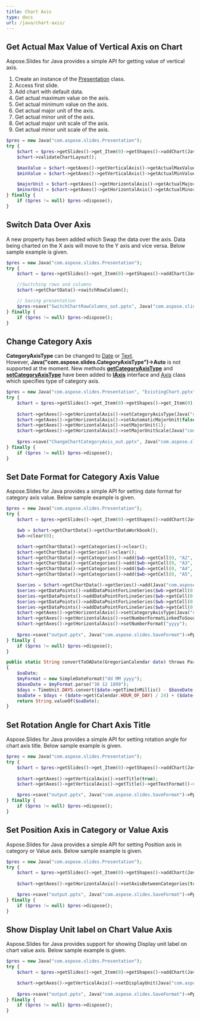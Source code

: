 ```yaml
---
title: Chart Axis
type: docs
url: /java/chart-axis/
---
```


## **Get Actual Max Value of Vertical Axis on Chart**
Aspose.Slides for Java provides a simple API for getting value of vertical axis. 

1. Create an instance of the [Presentation](https://apireference.aspose.com/slides/java/com.aspose.slides/Presentation) class.
1. Access first slide.
1. Add chart with default data.
1. Get actual maximum value on the axis.
1. Get actual minimum value on the axis.
1. Get actual major unit of the axis.
1. Get actual minor unit of the axis.
1. Get actual major unit scale of the axis.
1. Get actual minor unit scale of the axis.

```php
$pres = new Java("com.aspose.slides.Presentation");
try {
    $chart = $pres->getSlides()->get_Item(0)->getShapes()->addChart(Java("com.aspose.slides.ChartType")->Area, 100, 100, 500, 350);
    $chart->validateChartLayout();

    $maxValue = $chart->getAxes()->getVerticalAxis()->getActualMaxValue();
    $minValue = $chart->getAxes()->getVerticalAxis()->getActualMinValue();

    $majorUnit = $chart->getAxes()->getHorizontalAxis()->getActualMajorUnit();
    $minorUnit = $chart->getAxes()->getHorizontalAxis()->getActualMinorUnit();
} finally {
    if ($pres != null) $pres->dispose();
}
```

## **Switch Data Over Axis**
A new property has been added which Swap the data over the axis. Data being charted on the X axis will move to the Y axis and vice versa. Below sample example is given.

```php
$pres = new Java("com.aspose.slides.Presentation");
try {
    $chart = $pres->getSlides()->get_Item(0)->getShapes()->addChart(Java("com.aspose.slides.ChartType")->ClusteredColumn, 100, 100, 400, 300);

    //Switching rows and columns
    $chart->getChartData()->switchRowColumn();

    // Saving presentation
    $pres->save("SwitchChartRowColumns_out.pptx", Java("com.aspose.slides.SaveFormat")->Pptx);
} finally {
    if ($pres != null) $pres->dispose();
}
```

## **Change Category Axis**
**CategoryAxisType** can be changed to [Date](https://apireference.aspose.com/slides/java/com.aspose.slides/CategoryAxisType#Date) or [Text](https://apireference.aspose.com/slides/java/com.aspose.slides/CategoryAxisType#Text). However, **Java("com.aspose.slides.CategoryAxisType")->Auto** is not supported at the moment. New methods [**getCategoryAxisType**](https://apireference.aspose.com/slides/java/com.aspose.slides/IAxis#getCategoryAxisType--) and [**setCategoryAxisType**](https://apireference.aspose.com/slides/java/com.aspose.slides/IAxis#setCategoryAxisType-int-) have been added to [**IAxis**](https://apireference.aspose.com/slides/java/com.aspose.slides/IAxis) interface and [Axis](https://apireference.aspose.com/slides/java/com.aspose.slides/Axis) class which specifies type of category axis.

```php
$pres = new Java("com.aspose.slides.Presentation", "ExistingChart.pptx");
try {
    $chart = $pres->getSlides()->get_Item(0)->getShapes()->get_Item(0);
    
    $chart->getAxes()->getHorizontalAxis()->setCategoryAxisType(Java("com.aspose.slides.CategoryAxisType")->Date);
    $chart->getAxes()->getHorizontalAxis()->setAutomaticMajorUnit(false);
    $chart->getAxes()->getHorizontalAxis()->setMajorUnit(1);
    $chart->getAxes()->getHorizontalAxis()->setMajorUnitScale(Java("com.aspose.slides.TimeUnitType")->Months);
    
    $pres->save("ChangeChartCategoryAxis_out.pptx", Java("com.aspose.slides.SaveFormat")->Pptx);
} finally {
    if ($pres != null) $pres->dispose();
}
```

## **Set Date Format for Category Axis Value**
Aspose.Slides for Java provides a simple API for setting date format for category axis value. Below sample example is given. 

```php
$pres = new Java("com.aspose.slides.Presentation");
try {
    $chart = $pres->getSlides()->get_Item(0)->getShapes()->addChart(Java("com.aspose.slides.ChartType")->Area, 50, 50, 450, 300);

    $wb = $chart->getChartData()->getChartDataWorkbook();
    $wb->clear(0);

    $chart->getChartData()->getCategories()->clear();
    $chart->getChartData()->getSeries()->clear();
    $chart->getChartData()->getCategories()->add($wb->getCell(0, "A2", convertToOADate(new Java("java.util.GregorianCalendar", 2015, 1, 1))));
    $chart->getChartData()->getCategories()->add($wb->getCell(0, "A3", convertToOADate(new Java("java.util.GregorianCalendar", 2016, 1, 1))));
    $chart->getChartData()->getCategories()->add($wb->getCell(0, "A4", convertToOADate(new Java("java.util.GregorianCalendar", 2017, 1, 1))));
    $chart->getChartData()->getCategories()->add($wb->getCell(0, "A5", convertToOADate(new Java("java.util.GregorianCalendar", 2018, 1, 1))));

    $series = $chart->getChartData()->getSeries()->add(Java("com.aspose.slides.ChartType")->Line);
    $series->getDataPoints()->addDataPointForLineSeries($wb->getCell(0, "B2", 1));
    $series->getDataPoints()->addDataPointForLineSeries($wb->getCell(0, "B3", 2));
    $series->getDataPoints()->addDataPointForLineSeries($wb->getCell(0, "B4", 3));
    $series->getDataPoints()->addDataPointForLineSeries($wb->getCell(0, "B5", 4));
    $chart->getAxes()->getHorizontalAxis()->setCategoryAxisType(Java("com.aspose.slides.CategoryAxisType")->Date);
    $chart->getAxes()->getHorizontalAxis()->setNumberFormatLinkedToSource(false);
    $chart->getAxes()->getHorizontalAxis()->setNumberFormat("yyyy");
	
    $pres->save("output.pptx", Java("com.aspose.slides.SaveFormat")->Pptx);
} finally {
    if ($pres != null) $pres->dispose();
}
```
```php
public static String convertToOADate(GregorianCalendar date) throws ParseException
{
    $oaDate;
    $myFormat = new SimpleDateFormat("dd MM yyyy");
    $baseDate = $myFormat.parse("30 12 1899");
    $days = TimeUnit.DAYS.convert($date->getTimeInMillis() - $baseDate->getTime(), TimeUnit.MILLISECONDS);
    $oaDate = $days + ($date->get(Calendar.HOUR_OF_DAY) / 24) + ($date->get(Calendar.MINUTE) / (60 * 24)) + ($date->get(Calendar.SECOND) / (60 * 24 * 60));
    return String.valueOf($oaDate);
}
```

## **Set Rotation Angle for Chart Axis Title**
Aspose.Slides for Java provides a simple API for setting rotation angle for chart axis title. Below sample example is given. 

```php
$pres = new Java("com.aspose.slides.Presentation");
try {
    $chart = $pres->getSlides()->get_Item(0)->getShapes()->addChart(Java("com.aspose.slides.ChartType")->ClusteredColumn, 50, 50, 450, 300);
    
    $chart->getAxes()->getVerticalAxis()->setTitle(true);
    $chart->getAxes()->getVerticalAxis()->getTitle()->getTextFormat()->getTextBlockFormat()->setRotationAngle(90);

    $pres->save("output.pptx", Java("com.aspose.slides.SaveFormat")->Pptx);
} finally {
    if ($pres != null) $pres->dispose();
}

```

## **Set Position Axis in Category or Value Axis**
Aspose.Slides for Java provides a simple API for setting Position axis in category or Value axis. Below sample example is given. 

```php
$pres = new Java("com.aspose.slides.Presentation");
try {
    $chart = $pres->getSlides()->get_Item(0)->getShapes()->addChart(Java("com.aspose.slides.ChartType")->ClusteredColumn, 50, 50, 450, 300);
    
    $chart->getAxes()->getHorizontalAxis()->setAxisBetweenCategories(true);

    $pres->save("output.pptx", Java("com.aspose.slides.SaveFormat")->Pptx);
} finally {
    if ($pres != null) $pres->dispose();
}
```

## **Show Display Unit label on Chart Value Axis**
Aspose.Slides for Java provides support for showing Display unit label on chart value axis. Below sample example is given. 

```php
$pres = new Java("com.aspose.slides.Presentation");
try {
    $chart = $pres->getSlides()->get_Item(0)->getShapes()->addChart(Java("com.aspose.slides.ChartType")->ClusteredColumn, 50, 50, 450, 300);

    $chart->getAxes()->getVerticalAxis()->setDisplayUnit(Java("com.aspose.slides.DisplayUnitType")->Millions);
    
    $pres->save("output.pptx", Java("com.aspose.slides.SaveFormat")->Pptx);
} finally {
    if ($pres != null) $pres->dispose();
}
```
